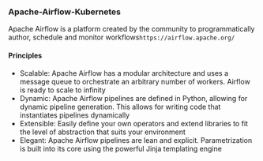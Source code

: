 ### Apache-Airflow-Kubernetes
Apache Airflow is a platform created by the community to programmatically author, schedule and monitor workflows`https://airflow.apache.org/`
#### Principles
- Scalable: Apache Airflow has a modular architecture and uses a message queue to orchestrate an arbitrary number of workers. Airflow is ready to scale to infinity
- Dynamic: Apache Airflow pipelines are defined in Python, allowing for dynamic pipeline generation. This allows for writing code that instantiates pipelines dynamically
- Extensible: Easily define your own operators and extend libraries to fit the level of abstraction that suits your environment
- Elegant: Apache Airflow pipelines are lean and explicit. Parametrization is built into its core using the powerful Jinja templating engine